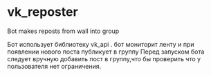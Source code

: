 # vk_reposter
Bot makes reposts from wall into group

Бот использует библиотеку vk_api .
бот мониторит ленту и при появлении нового поста публикует в группу
Перед запуском бота следует вручную добавить пост в группу,что бы проверить что у пользователя нет ограничения.


